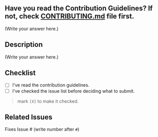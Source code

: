 ## Have you read the Contribution Guidelines? If not, check [CONTRIBUTING.md](https://github.com/BlankCoders/GoogleKickStart2020_Solutions/blob/master/CONTRIBUTING.md) file first.

(Write your answer here.)

## Description

(Write your answer here.)

## Checklist

- [ ] I've read the contribution guidelines.
- [ ] I've checked the issue list before deciding what to submit.

> mark `[X]` to make it checked.

## Related Issues

Fixes Issue # (write number after `#`)
